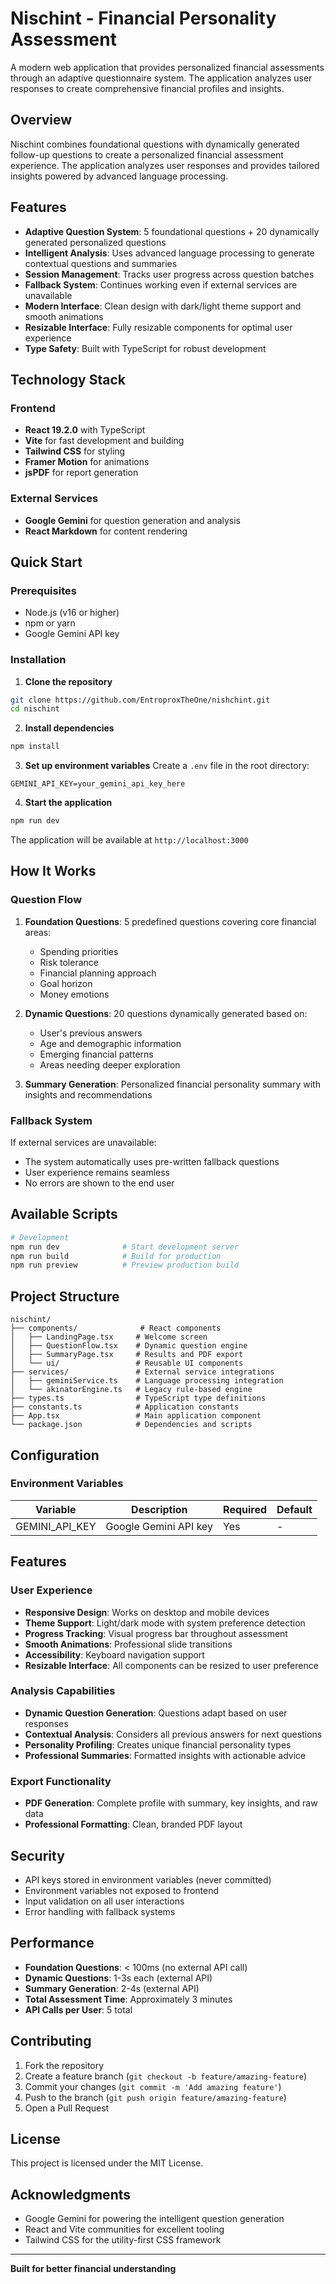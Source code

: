 # Nischint - Financial Personality Assessment

A modern web application that provides personalized financial assessments through an adaptive questionnaire system. The application analyzes user responses to create comprehensive financial profiles and insights.

## Overview

Nischint combines foundational questions with dynamically generated follow-up questions to create a personalized financial assessment experience. The application analyzes user responses and provides tailored insights powered by advanced language processing.

## Features

- **Adaptive Question System**: 5 foundational questions + 20 dynamically generated personalized questions
- **Intelligent Analysis**: Uses advanced language processing to generate contextual questions and summaries
- **Session Management**: Tracks user progress across question batches
- **Fallback System**: Continues working even if external services are unavailable
- **Modern Interface**: Clean design with dark/light theme support and smooth animations
- **Resizable Interface**: Fully resizable components for optimal user experience
- **Type Safety**: Built with TypeScript for robust development

## Technology Stack

### Frontend
- **React 19.2.0** with TypeScript
- **Vite** for fast development and building
- **Tailwind CSS** for styling
- **Framer Motion** for animations
- **jsPDF** for report generation

### External Services
- **Google Gemini** for question generation and analysis
- **React Markdown** for content rendering

## Quick Start

### Prerequisites
- Node.js (v16 or higher)
- npm or yarn
- Google Gemini API key

### Installation

1. **Clone the repository**
```bash
git clone https://github.com/EntroproxTheOne/nishchint.git
cd nischint
```

2. **Install dependencies**
```bash
npm install
```

3. **Set up environment variables**
Create a `.env` file in the root directory:
```
GEMINI_API_KEY=your_gemini_api_key_here
```

4. **Start the application**
```bash
npm run dev
```

The application will be available at `http://localhost:3000`

## How It Works

### Question Flow

1. **Foundation Questions**: 5 predefined questions covering core financial areas:
   - Spending priorities
   - Risk tolerance
   - Financial planning approach
   - Goal horizon
   - Money emotions

2. **Dynamic Questions**: 20 questions dynamically generated based on:
   - User's previous answers
   - Age and demographic information
   - Emerging financial patterns
   - Areas needing deeper exploration

3. **Summary Generation**: Personalized financial personality summary with insights and recommendations

### Fallback System

If external services are unavailable:
- The system automatically uses pre-written fallback questions
- User experience remains seamless
- No errors are shown to the end user

## Available Scripts

```bash
# Development
npm run dev              # Start development server
npm run build            # Build for production
npm run preview          # Preview production build
```

## Project Structure

```
nischint/
├── components/              # React components
│   ├── LandingPage.tsx     # Welcome screen
│   ├── QuestionFlow.tsx    # Dynamic question engine
│   ├── SummaryPage.tsx     # Results and PDF export
│   └── ui/                 # Reusable UI components
├── services/               # External service integrations
│   ├── geminiService.ts    # Language processing integration
│   └── akinatorEngine.ts   # Legacy rule-based engine
├── types.ts                # TypeScript type definitions
├── constants.ts            # Application constants
├── App.tsx                 # Main application component
└── package.json            # Dependencies and scripts
```

## Configuration

### Environment Variables

| Variable | Description | Required | Default |
|----------|-------------|----------|---------|
| GEMINI_API_KEY | Google Gemini API key | Yes | - |

## Features

### User Experience
- **Responsive Design**: Works on desktop and mobile devices
- **Theme Support**: Light/dark mode with system preference detection
- **Progress Tracking**: Visual progress bar throughout assessment
- **Smooth Animations**: Professional slide transitions
- **Accessibility**: Keyboard navigation support
- **Resizable Interface**: All components can be resized to user preference

### Analysis Capabilities
- **Dynamic Question Generation**: Questions adapt based on user responses
- **Contextual Analysis**: Considers all previous answers for next questions
- **Personality Profiling**: Creates unique financial personality types
- **Professional Summaries**: Formatted insights with actionable advice

### Export Functionality
- **PDF Generation**: Complete profile with summary, key insights, and raw data
- **Professional Formatting**: Clean, branded PDF layout

## Security

- API keys stored in environment variables (never committed)
- Environment variables not exposed to frontend
- Input validation on all user interactions
- Error handling with fallback systems

## Performance

- **Foundation Questions**: < 100ms (no external API call)
- **Dynamic Questions**: 1-3s each (external API)
- **Summary Generation**: 2-4s (external API)
- **Total Assessment Time**: Approximately 3 minutes
- **API Calls per User**: 5 total

## Contributing

1. Fork the repository
2. Create a feature branch (`git checkout -b feature/amazing-feature`)
3. Commit your changes (`git commit -m 'Add amazing feature'`)
4. Push to the branch (`git push origin feature/amazing-feature`)
5. Open a Pull Request

## License

This project is licensed under the MIT License.

## Acknowledgments

- Google Gemini for powering the intelligent question generation
- React and Vite communities for excellent tooling
- Tailwind CSS for the utility-first CSS framework

---

**Built for better financial understanding**